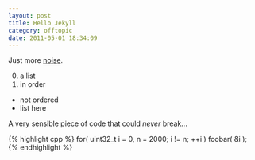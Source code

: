 ```yaml
---
layout: post
title: Hello Jekyll
category: offtopic
date: 2011-05-01 18:34:09
---
```


Just more [noise][1].

0. a list
0. in order

- not ordered
- list here

A very sensible piece of code that could _never_ break...

{% highlight cpp %}
for( uint32_t i = 0, n = 2000; i != n; ++i )
  foobar( &i );
{% endhighlight %}

[1]:https://secure.wikimedia.org/wikipedia/en/wiki/Signal-to-noise_ratio "Signal-to-noise"
